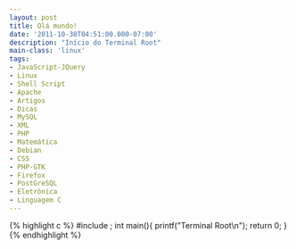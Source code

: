 ```yaml
---
layout: post
title: Olá mundo!
date: '2011-10-30T04:51:00.000-07:00'
description: "Início do Terminal Root"
main-class: 'linux'
tags:
- JavaScript-JQuery
- Linux
- Shell Script
- Apache
- Artigos
- Dicas
- MySQL
- XML
- PHP
- Matemática
- Debian
- CSS
- PHP-GTK
- Firefox
- PostGreSQL
- Eletrônica
- Linguagem C
---
```


{% highlight c %}
#include ;
int main(){
	printf("Terminal Root\n");
	return 0;
}
{% endhighlight %}

